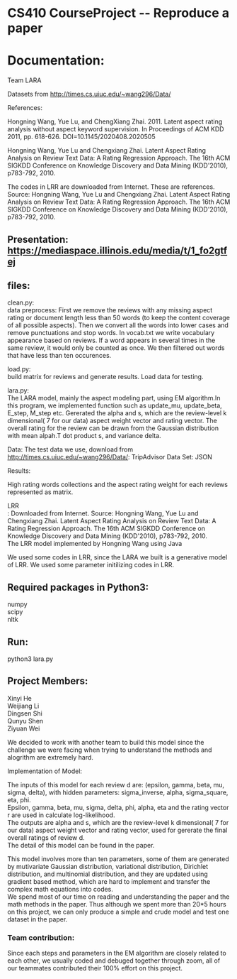 # CS410 CourseProject -- Reproduce a paper

# Documentation:

Team LARA

Datasets from http://times.cs.uiuc.edu/~wang296/Data/

References: 

Hongning Wang, Yue Lu, and ChengXiang Zhai. 2011. Latent aspect rating analysis without aspect keyword supervision. In Proceedings of ACM KDD 2011, pp. 618-626. DOI=10.1145/2020408.2020505

Hongning Wang, Yue Lu and Chengxiang Zhai. Latent Aspect Rating Analysis on Review Text Data: A Rating Regression Approach. The 16th ACM SIGKDD Conference on Knowledge Discovery and Data Mining (KDD'2010), p783-792, 2010.

The codes in LRR are downloaded from Internet. These are references. Source: Hongning Wang, Yue Lu and Chengxiang Zhai. Latent Aspect Rating Analysis on Review Text Data: A Rating Regression Approach. The 16th ACM SIGKDD Conference on Knowledge Discovery and Data Mining (KDD'2010), p783-792, 2010.




## Presentation: https://mediaspace.illinois.edu/media/t/1_fo2gtfej

## files:

clean.py: <br>
data preprocess: First we remove the reviews with any missing aspect rating or document length less than 50 words (to keep the content coverage of all possible aspects).  Then we  convert all the words into lower cases and remove punctuations and stop words.  In vocab.txt we write vocabulary appearance based on reviews. If a word appears in several times in the same review, it would only be counted as once.  We then filtered out words that have less than ten occurences.  <br>

load.py: <br>
build matrix for reviews and generate results. Load data for testing. <br>

lara.py: <br>
The LARA model, mainly the aspect modeling part, using EM algorithm.In this program, we implemented function such as update_mu, update_beta, E_step, M_step etc. Gererated the alpha and s, which are the review-level k dimensional( 7 for our data) aspect weight vector and rating vector. The overall rating for the review can be drawn from the Gaussian distribution with mean alpah.T dot product s, and variance delta. <br>

Data: The test data we use, download from http://times.cs.uiuc.edu/~wang296/Data/: TripAdvisor Data Set: JSON <br>

Results: <br>

High rating words collections and the aspect rating weight for each reviews represented as matrix. <br>


LRR <br>:
Downloaded from Internet. Source: Hongning Wang, Yue Lu and Chengxiang Zhai. Latent Aspect Rating Analysis on Review Text Data: A Rating Regression Approach. The 16th ACM SIGKDD Conference on Knowledge Discovery and Data Mining (KDD'2010), p783-792, 2010.  <br>
The LRR model implemented by Hongning Wang using Java <br>

We used some codes in LRR, since the LARA we built is a generative model of LRR. We used some parameter initilizing codes in LRR. 

## Required packages in Python3:
numpy <br>
scipy <br>
nltk

## Run:
python3 lara.py <br>

## Project Members:
Xinyi He <br>
Weijiang Li <br>
Dingsen Shi  <br>
Qunyu Shen <br>
Ziyuan Wei <br>

We decided to work with another team to build this model since the challenge we were facing when trying to understand the methods and alogrithm are extremely hard. <br> 

Implementation of Model:<br>


The inputs of this model for each review d are: (epsilon, gamma, beta, mu, sigma, delta), with hidden parameters: sigma_inverse, alpha, sigma_square, eta, phi. <br>
Epsilon, gamma, beta, mu, sigma, delta, phi, alpha, eta and the rating vector r are used in calculate log-likelihood. <br>
The outputs are alpha and s, which are the review-level k dimensional( 7 for our data) aspect weight vector and rating vector, used for gererate the final overall ratings of review d. <br>
The detail of this model can be found in the paper. <br>


This model involves more than ten parameters, some of them are generated by mutivariate Gaussian distribution, variational distribution, Dirichlet distribution, and multinomial distribution, and they are updated using gradient based method, which are hard to implement and transfer the complex math equations into codes. <br>
We spend most of our time on reading and understanding the paper and the math methods in the paper. Thus although we spent more than 20*5 hours on this project, we can only produce a simple and crude model and test one dataset in the paper. <br>

### Team contribution:
Since each steps and parameters in the EM algorithm are closely related to each other, we usually coded and debuged together through zoom, all of our teammates contributed their 100% effort on this project.
